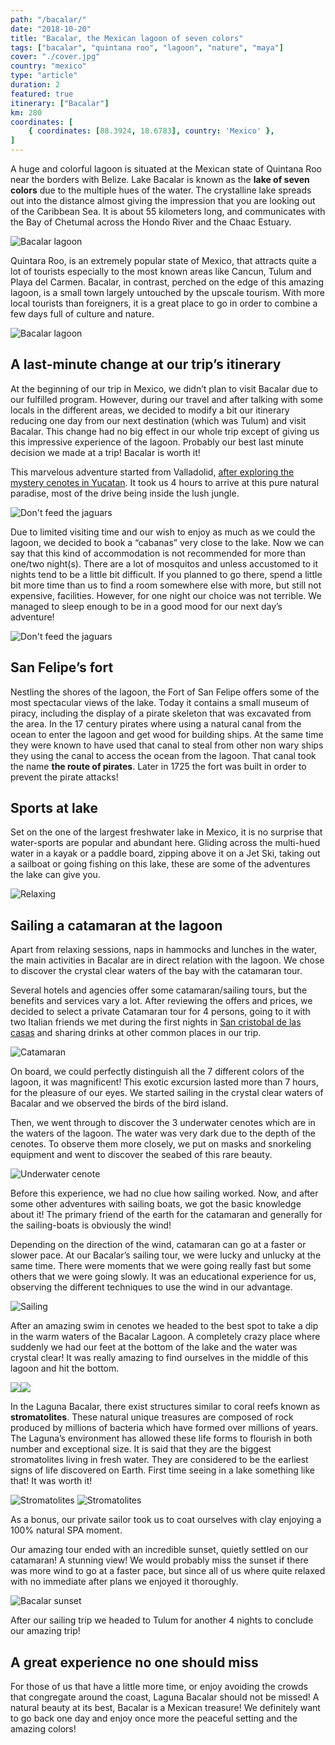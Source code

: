 ```yaml
---
path: "/bacalar/"
date: "2018-10-20"
title: "Bacalar, the Mexican lagoon of seven colors"
tags: ["bacalar", "quintana roo", "lagoon", "nature", "maya"]
cover: "./cover.jpg"
country: "mexico"
type: "article"
duration: 2
featured: true
itinerary: ["Bacalar"]
km: 280
coordinates: [
    { coordinates: [88.3924, 18.6783], country: 'Mexico' },
]
---
```


A huge and colorful lagoon is situated at the Mexican state of Quintana Roo near the borders with Belize. Lake Bacalar is known as the **lake of seven colors** due to the multiple hues of the water. The crystalline lake spreads out into the distance almost giving the impression that you are looking out of the Caribbean Sea.  It is about 55 kilometers long, and communicates with the Bay of Chetumal across the Hondo River and the Chaac Estuary.

![Bacalar lagoon](bacalar3.jpeg)

Quintara Roo, is an extremely popular state of Mexico, that attracts quite a lot of tourists especially to the most known areas like Cancun, Tulum and Playa del Carmen. Bacalar, in contrast, perched on the edge of this amazing lagoon, is a small town largely untouched by the upscale tourism. With more local tourists than foreigners, it is a great place to go in order to combine a few days full of culture and nature.

![Bacalar lagoon](bacalar2.png)

## A last-minute change at our trip’s itinerary

At the beginning of our trip in Mexico, we didn’t plan to visit Bacalar due to our fulfilled program. However, during our travel and after talking with some locals in the different areas, we decided to modify a bit our itinerary reducing one day from our next destination (which was Tulum) and visit Bacalar. This change had no big effect in our whole trip except of giving us this impressive experience of the lagoon. Probably our best last minute decision we made at a trip! Bacalar is worth it!

This marvelous adventure started from Valladolid, [after exploring the mystery cenotes in Yucatan](/cenotes/). It took us 4 hours to arrive at this pure natural paradise, most of the drive being inside the lush jungle.

![Don't feed the jaguars](tapela-zoa.jpeg)

<tip title="Making the most of our last minute booking">
Due to limited visiting time and our wish to enjoy as much as we could the lagoon, we decided to book a “cabanas” very close to the lake. Now we can say that this kind of accommodation is not recommended for more than one/two night(s). There are a lot of mosquitos and unless accustomed to it nights tend to be a little bit difficult. If you planned to go there, spend a little bit more time than us to find a room somewhere else with more, but still not expensive, facilities.
However, for one night our choice was not terrible. We managed to sleep enough to be in a good mood for our next day’s adventure!
</tip>

![Don't feed the jaguars](bacalar4.jpeg)


## San Felipe’s fort

Nestling the shores of the lagoon, the Fort of San Felipe offers some of the most spectacular views of the lake. Today it contains a small museum of piracy, including the display of a pirate skeleton that was excavated from the area. In the 17 century pirates where using a natural canal from the ocean to enter the lagoon and get wood for building ships. At the same time they were known to have used that canal to steal from other non wary ships they using the canal to access the ocean from the lagoon. That canal took the name **the route of pirates**. Later in 1725 the fort was built in order to prevent the pirate attacks!


## Sports at lake

Set on the one of the largest freshwater lake in Mexico, it is no surprise that water-sports are popular and abundant here. Gliding across the multi-hued water in a kayak or a paddle board, zipping above it on a Jet Ski, taking out a sailboat or going fishing on this lake, these are some of the adventures the lake can give you.

![Relaxing](bacalar7.jpeg)

## Sailing a catamaran at the lagoon

Apart from relaxing sessions, naps in hammocks and lunches in the water, the main activities in Bacalar are in direct relation with the lagoon. We chose to discover the crystal clear waters of the bay with the catamaran tour.

Several hotels and agencies offer some catamaran/sailing tours, but the benefits and services vary a lot. After reviewing the offers and prices, we decided to select a private Catamaran tour for 4 persons, going to it with two Italian friends we met during the first nights in [San cristobal de las casas](/chiapas) and sharing drinks at other common places in our trip.

![Catamaran](bacalar5.jpeg)

On board, we could perfectly distinguish all the 7 different colors of the lagoon, it was magnificent! This exotic excursion lasted more than 7 hours, for the pleasure of our eyes. We started sailing in the crystal clear waters of Bacalar and we observed the birds of the bird island.

Then, we went through to discover the 3 underwater cenotes which are in the waters of the lagoon. The water was very dark due to the depth of the cenotes. To observe them more closely, we put on masks and snorkeling equipment and went to discover the seabed of this rare beauty.

![Underwater cenote](cenote.jpg)

Before this experience, we had no clue how sailing worked. Now, and after some other adventures with sailing boats, we got the basic knowledge about it! The primary friend of the earth for the catamaran and generally for the sailing-boats is obviously the wind!

Depending on the direction of the wind, catamaran can go at a faster or slower pace. At our Bacalar’s sailing tour, we were lucky and unlucky at the same time. There were moments that we were going really fast but some others that we were going slowly. It was an educational experience for us, observing the different techniques to use the wind in our advantage.

![Sailing](bacalar.jpg)

After an amazing swim in cenotes we headed to the best spot to take a dip in the warm waters of the Bacalar Lagoon. A completely crazy place where suddenly we had our feet at the bottom of the lake and the water was crystal clear! It was really amazing to find ourselves in the middle of this lagoon and hit the bottom.

<photo-composition><img src="bacalar6.jpeg" /><img src="bacalar11.jpg" /></photo-composition>

In the Laguna Bacalar, there exist structures similar to coral reefs known as **stromatolites**. These natural unique treasures are composed of rock produced by millions of bacteria which have formed over millions of years. The Laguna’s environment has allowed these life forms to flourish in both number and exceptional size. It is said that they are the biggest stromatolites living in fresh water.
They are considered to be the earliest signs of life discovered on Earth. First time seeing in a lake something like that! It was worth it!

![Stromatolites](rocks.jpg)
![Stromatolites](rocks2.jpeg)

As a bonus, our private sailor took us to coat ourselves with clay enjoying a 100% natural SPA moment.

Our amazing tour ended with an incredible sunset, quietly settled on our catamaran! A stunning view! We would probably miss the sunset if there was more wind to go at a faster pace, but since all of us where quite relaxed with no immediate after plans we enjoyed it thoroughly.

![Bacalar sunset](sunset.jpg)

After our sailing trip we headed to Tulum for another 4 nights to conclude our amazing trip!

## A great experience no one should miss

For those of us that have a little more time, or enjoy avoiding the crowds that congregate around the coast, Laguna Bacalar should not be missed!
A natural beauty at its best, Bacalar is a Mexican treasure! We definitely want to go back one day and enjoy once more the peaceful setting and the amazing colors!
